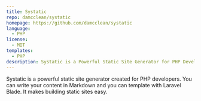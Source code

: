 ```yaml
---
title: Systatic
repo: damcclean/systatic
homepage: https://github.com/damcclean/systatic
language:
  - PHP
license:
  - MIT
templates:
  - PHP
description: Systatic is a Powerful Static Site Generator for PHP Developers.
---
```


Systatic is a powerful static site generator created for PHP developers.
You can write your content in Markdown and you can template with Laravel Blade. It makes building static sites easy.

